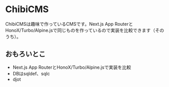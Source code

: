 # ChibiCMS

ChibiCMSは趣味で作っているCMSです。Next.js App RouterとHonoX/Turbo/Alpine.jsで同じものを作っているので実装を比較できます（そのうち）。

## おもろいとこ

- Next.js App RouterとHonoX/Turbo/Alpine.jsで実装を比較
- DBはsqldef、sqlc
- djot
